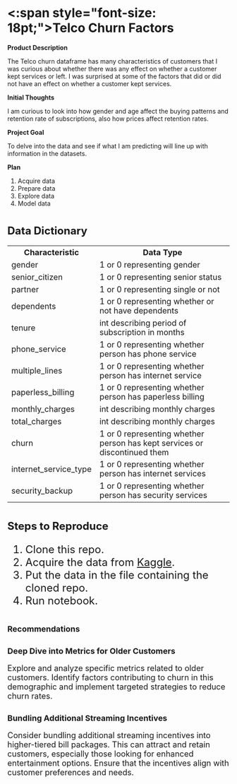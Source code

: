 # <:span style="font-size: 18pt;">Telco Churn Factors</span>

**Product Description**

The Telco churn dataframe has many characteristics of customers that I was curious about whether there was any effect on whether a customer kept services or left. I was surprised at some of the factors that did or did not have an effect on whether a customer kept services.

**Initial Thoughts**

I am curious to look into how gender and age affect the buying patterns and retention rate of subscriptions, also how prices affect retention rates.

**Project Goal**

To delve into the data and see if what I am predicting will line up with information in the datasets.

**Plan**
1. Acquire data
2. Prepare data
3. Explore data
4. Model data


# <span style="font-size: 18pt;">Data Dictionary</span>

<table style="font-size: 18px;">
  <tr>
    <th>Characteristic</th>
    <th>Data Type</th>
  </tr>
  <tr>
    <td>gender</td>
    <td>1 or 0 representing gender</td>
  </tr>
  <tr>
    <td>senior_citizen</td>
    <td>1 or 0 representing senior status</td>
  </tr>
  <tr>
    <td>partner</td>
    <td>1 or 0 representing single or not</td>
  </tr>
  <tr>
    <td>dependents</td>
    <td>1 or 0 representing whether or not have dependents</td>
  </tr>
  <tr>
    <td>tenure</td>
    <td>int describing period of subscription in months</td>
  </tr>
  <tr>
    <td>phone_service</td>
    <td>1 or 0 representing whether person has phone service</td>
  </tr>
  <tr>
    <td>multiple_lines</td>
    <td>1 or 0 representing whether person has internet service</td>
  </tr>
  <tr>
    <td>paperless_billing</td>
    <td>1 or 0 representing whether person has paperless billing</td>
  </tr>
  <tr>
    <td>monthly_charges</td>
    <td>int describing monthly charges</td>
  </tr>
  <tr>
    <td>total_charges</td>
    <td>int describing monthly charges</td>
  </tr>
  <tr>
    <td>churn</td>
    <td>1 or 0 representing whether person has kept services or discontinued them</td>
  </tr>
  <tr>
    <td>internet_service_type</td>
    <td>1 or 0 representing whether person has internet services</td>
  </tr>
  <tr>
    <td>security_backup</td>
    <td>1 or 0 representing whether person has security services</td>
  </tr>
</table>

# <span style="font-size: 24px;">Steps to Reproduce</span>

<span style="font-size: 24px;">

1. Clone this repo.
2. Acquire the data from [Kaggle](https://www.kaggle.com/datasets/blastchar/telco-customer-churn).
3. Put the data in the file containing the cloned repo.
4. Run notebook.

</span>




# <span style="font-size: 18px;">Recommendations</span>



## <span style="font-size: 18px;">Deep Dive into Metrics for Older Customers</span>

<span style="font-size: 18px;">Explore and analyze specific metrics related to older customers. Identify factors contributing to churn in this demographic and implement targeted strategies to reduce churn rates.</span>

## <span style="font-size: 18px;">Bundling Additional Streaming Incentives</span>

<span style="font-size: 18px;">Consider bundling additional streaming incentives into higher-tiered bill packages. This can attract and retain customers, especially those looking for enhanced entertainment options. Ensure that the incentives align with customer preferences and needs.</span>





   

